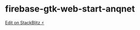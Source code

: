 # firebase-gtk-web-start-anqnet

[Edit on StackBlitz ⚡️](https://stackblitz.com/edit/firebase-gtk-web-start-anqnet)